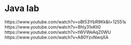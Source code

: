 <h1>Java lab</h1>	
https://www.youtube.com/watch?v=oBt53YbR9Kk&t=12551s
https://www.youtube.com/watch?v=8hly31xKli0
https://www.youtube.com/watch?v=tWVWeAqZ0WU
https://www.youtube.com/watch?v=A80YzvNwqXA